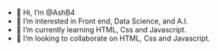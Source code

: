 - 👋 Hi, I’m @AshB4
- 👀 I’m interested in Front end, Data Science, and A.I.
- 🌱 I’m currently learning HTML, Css and Javascript.
- 💞️ I’m looking to collaborate on HTML, Css and Javascript.
